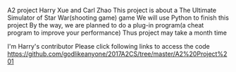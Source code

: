 A2 project
Harry Xue and Carl Zhao
This project is about a The Ultimate Simulator of Star War(shooting game) game
We will use Python to finish this project
By the way, we are planned to do a plug-in program(a cheat program to improve your performance)
Thus project may take a month time

I'm Harry's contributor
Please click following links to access the code
https://github.com/godlikeanyone/2017A2CS/tree/master/A2%20Project%201
